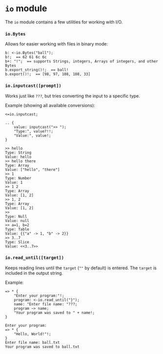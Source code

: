 # `io` module

The `io` module contains a few utilities for working with I/O.

### `io.Bytes`
Allows for easier working with files in binary mode:
```sm
b: <-io.Bytes("ball");
b!;  == 62 61 6c 6c
b+: "!";  == supports Strings, integers, Arrays of integers, and other Bytes
b.export_string()!;  == ball!
b.export()!;  == [98, 97, 108, 108, 33]
```

### `io.inputcast([prompt])`
Works just like `???`, but tries converting the input to a specific type.

Example (showing all available conversions):
```sm
<=io.inputcast;

.. {
    value: inputcast(">> ");
    "Type:", value?!!;
    "Value:", value!;
}
```
```
>> hello
Type: String
Value: hello
>> hello there
Type: Array
Value: ["hello", "there"]
>> 1
Type: Number
Value: 1
>> 1 2
Type: Array
Value: [1, 2]
>> 1, 2
Type: Array
Value: [1, 2]
>> 
Type: Null
Value: null
>> a=1, b=2
Type: Table
Value: {{"a" -> 1, "b" -> 2}}
>> 3..7
Type: Slice
Value: <<3..7>>
```

### `io.read_until([target])`
Keeps reading lines until the `target` (`""` by default) is entered.
The `target` is included in the output string.

Example:
```sm
=> * {
    "Enter your program:"!;
    program: <-io.read_until("}");
    name: "Enter file name: "???;
    program ~> name;
    "Your program was saved to " + name!;
}
```
```
Enter your program:
=> * {
    "Hello, World!"!;
}
Enter file name: ball.txt
Your program was saved to ball.txt
```